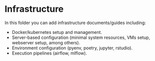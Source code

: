 # Infrastructure

In this folder you can add infrastructure documents/guides including:

* Docker/kubernetes setup and management.
* Server-based configuration (minimal system resources, VMs setup, webserver setup, among others).
* Environment configuration (pyenv, poetry, jupyter, rstudio).
* Execution pipelines (airflow, mlflow).
